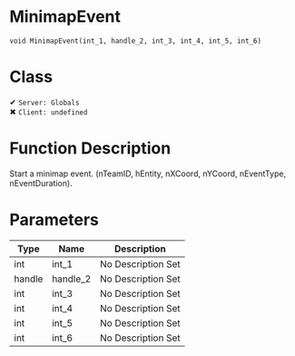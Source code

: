 # MinimapEvent
```
void MinimapEvent(int_1, handle_2, int_3, int_4, int_5, int_6)
```
# Class
✔ `Server: Globals`  
✖ `Client: undefined`  

# Function Description
Start a minimap event. (nTeamID, hEntity, nXCoord, nYCoord, nEventType, nEventDuration).
# Parameters
Type|Name|Description
--|--|--
int|int_1|No Description Set
handle|handle_2|No Description Set
int|int_3|No Description Set
int|int_4|No Description Set
int|int_5|No Description Set
int|int_6|No Description Set
